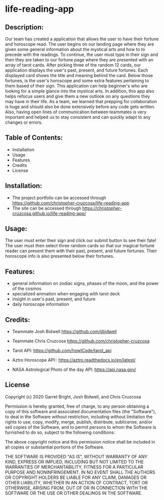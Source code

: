 # life-reading-app


## Description:

Our team has created a application that allows the user to have their fortune and horoscope read. The user begins on our landing page where they are given some general information about the mystical arts and how to to precede with the readings.  To continue, the user must type in their sign and then they are taken to our fortune page where they are presented with an array of tarot cards.  After picking three of the random 12 cards, our application displays the user's past, present, and future fortunes. Each displayed card shows the title and meaning behind the card.  Below those fortunes, is the user's horoscope and some extra features pertaining to them based of their sign.  This application can help beginner's who are looking for a simple glance into the mystical arts.  In addition, this app also helps refocus users and give them a new outlook on any questions they may have in their life.  As a team, we learned that prepping for collaboration is huge and should also be done extensively before any code gets written. Also, having open lines of communication between teammates is very important and helped us to stay consistent and can quickly adapt to any changes or errors.  

## Table of Contents:

- Installation
- Usage 
- Features
- Credits
- License

## Installation:

- The project portfolio can be accessed through https://github.com/christopher-cruzcosa/life-reading-app
- The site can be accessed through https://christopher-cruzcosa.github.io/life-reading-app/

## Usage:

The user must enter their sign and click our submit button to see their fate! The user must then select three random cards so that our magical fortune reader can present them with their past, present, and future fortunes. Their horoscope info is also presented below their fortunes.  

## Features:

* general information on zodiac signs, phases of the moon, and the power of the cosmos
* specialized animation when engaging with tarot deck
* insight in user's past, present, and future
* daily horoscope information 

## Credits:

- Teammate Josh Bidwell https://github.com/jjbidwell
- Teammate Chris Cruzcosa https://github.com/christopher-cruzcosa

- Tarot API: https://github.com/howlCode/tarot_api
- Aztro Horoscope API:: https://aztro.readthedocs.io/en/latest/
- NASA Astrological Photo of the day API: https://api.nasa.gov/


## License

Copyright (c) 2020 Garret Bright, Josh Bidwell, and Chris Cruzcosa

Permission is hereby granted, free of charge, to any person obtaining a copy
of this software and associated documentation files (the "Software"), to deal
in the Software without restriction, including without limitation the rights
to use, copy, modify, merge, publish, distribute, sublicense, and/or sell
copies of the Software, and to permit persons to whom the Software is
furnished to do so, subject to the following conditions:

The above copyright notice and this permission notice shall be included in all
copies or substantial portions of the Software.

THE SOFTWARE IS PROVIDED "AS IS", WITHOUT WARRANTY OF ANY KIND, EXPRESS OR
IMPLIED, INCLUDING BUT NOT LIMITED TO THE WARRANTIES OF MERCHANTABILITY,
FITNESS FOR A PARTICULAR PURPOSE AND NONINFRINGEMENT. IN NO EVENT SHALL THE
AUTHORS OR COPYRIGHT HOLDERS BE LIABLE FOR ANY CLAIM, DAMAGES OR OTHER
LIABILITY, WHETHER IN AN ACTION OF CONTRACT, TORT OR OTHERWISE, ARISING FROM,
OUT OF OR IN CONNECTION WITH THE SOFTWARE OR THE USE OR OTHER DEALINGS IN THE
SOFTWARE. 
